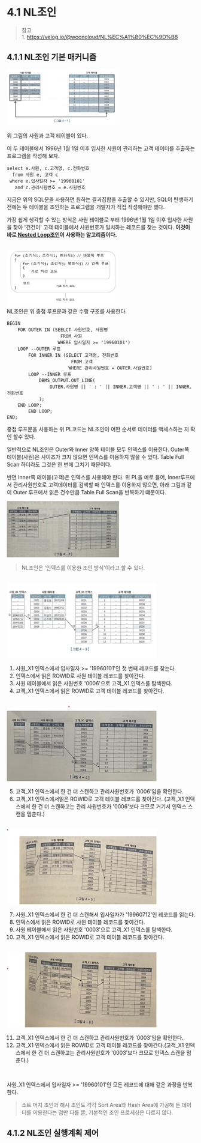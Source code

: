 # 4.1 NL조인

> 참고
<BR>1. https://velog.io/@wooncloud/NL%EC%A1%B0%EC%9D%B8<br>

## 4.1.1 NL조인 기본 매커니즘

<img src='../img/4.1_1.JPG' width='300' height='150'>

위 그림의 사원과 고객 테이블이 있다.
<BR>

이 두 테이블에서 1996년 1월 1일 이후 입사한 사원이 관리하는 고객 테이터를 추출하는 프로그램을 작성해 보자.

```
select e.사원, c.고객명, c.전화번호
  from 사원 e, 고객 c
 where e.입사일자 >= '19960101'
   and c.관리사원번호 = e.사원번호
```
지금은 위의 SQL문을 사용하면 원하는 결과집합을 추출할 수 있지만,
SQL이 탄생하기 전에는 두 테이블을 조인하는 프로그램을 개발자가 직접 작성해야만 했다.
<BR>

가장 쉽게 생각할 수 있는 방식은 사원 테이블로 부터 1996년 1월 1일 이후 입사한 사원을 찾아 '건건이' 고객 테이블에서 사원번호가 일치하는 레코드를 찾는 것이다. **이것이 바로 <u>Nested Loop조인</u>이 사용하는 알고리즘이다.**

<br>

<img src='../img/4.1_2.jpg' width='300' height='150'>

<br>
NL조인은 위 중첩 루프문과 같은 수행 구조를 사용한다.

```
BEGIN
    FOR OUTER IN (SEELCT 사원번호, 사원명 
                    FROM 사원
                   WHERE 입사일자 >= '19960101')
    LOOP --OUTER 루프
        FOR INNER IN (SELECT 고객명, 전화번호
                        FROM 고객
                       WHERE 관리사원번호 = OUTER.사원번호)
        LOOP --INNER 루프
            DBMS_OUTPUT.OUT_LINE( 
                OUTER.사원명 || ' : ' || INNER.고객명 || ' : ' || INNER.전화번호
            );
    END LOOP;
        END LOOP;
END;
```

중첩 루프문을 사용하는 위 PL코드는 NL조인이 어떤 순서로 데이터를 액세스하는 지 확인 할수 있다.
<BR>

일반적으로 NL조인은 Outer와 Inner 양쪽 테이블 모두 인덱스를 이용한다.
Outer쪽 테이블(사원)은 사이즈가 크지 않으면 인덱스를 이용하지 않을 수 있다.
Table Full Scan 하더라도 그것은 한 번에 그치기 때문이다.
<BR>

반면 Inner쪽 테이블(고객)은 인덱스를 사용해야 한다. 위 PL을 예로 들어, Inner루프에서 관리사원번호로 고객데이터를 검색할 때 인덱스를 이용하지 않으면, 아래 그림과 같이 Outer 루프에서 읽은 건수만큼 Table Full Scan을 반복하기 떄문이다.

<img src='../img/4.1_3.jpg' width='300' height='150'>

> NL조인은 '인덱스를 이용한 조인 방식'이라고 할 수 있다.

<BR>

<img src='../img/4.1_4.jpg' width='400' height='200'>

<BR>

1. 사원_X1 인덱스에서 입사일자 >= '19960101'인 첫 번째 레코드를 찾는다.
1. 인덱스에서 읽은 ROWID로 사원 테이블 레코드를 찾아간다.
1. 사원 테이블에서 읽은 사원번호 '0006'으로 고객_X1 인덱스를 탐색한다.
1. 고객_X1 인덱스에서 읽은 ROWID로 고객 테이블 레코드를 찾아간다.

<BR>

<img src='../img/4.1_5.jpg' width='400' height='200'>

<BR>

5. 고객_X1 인덱스에서 한 건 더 스캔하고 관리사원번호가 '0006'임을 확인한다.
6. 고객_X1 인덱스에서읽은 ROWID로 고객 테이블 레코드를 찾아간다. (고객_X1 인덱스에서 한 건 더 스캔하고는 관리 사원번호가 '0006'보다 크므로 거기서 인덱스 스캔을 멈춘다.)

<BR>

<img src='../img/4.1_6.jpg' width='400' height='200'>

<BR>

7. 사원_X1 인덱스에서 한 건 더 스캔해서 입사일자가 '19960712'인 레코드를 읽는다.
8. 인덱스에서 읽은 ROWID로 사원 테이블 레코드를 찾아간다.
9. 사원 테이블에서 읽은 사원번호 '0003'으로 고객_X1 인덱스를 탐색한다.
10. 고객_X1 인덱스에서 읽은 ROWID로 고객 테이블 레코드를 찾아간다.

<BR>

<img src='../img/4.1_7.jpg' width='400' height='200'>

<BR>

11. 고객_X1 인덱스에서 한 건 더 스캔하고 관리사원번호가 '0003'임을 확인한다.
12. 고객_X1 인덱스에서 읽은 ROWID로 고객 테이블 레코드를 찾아간다.(고객_X1 인덱스에서 한 건 더 스캔하고는 관리사원번호가 '0003'보다 크므로 인덱스 스캔을 멈춘다.)

<BR>

사원_X1 인덱스에서 입사일자 >= '19960101'인 모든 레코드에 대해 같은 과정을 반복한다.

> 소트 머지 조인과 해시 조인도 각각 Sort Area와 Hash Area에 가공해 둔 데이터를 이용한다는 점만 다를 뿐, 기본적인 조인 프로세싱은 다르지 않다.


## 4.1.2 NL조인 실행계획 제어